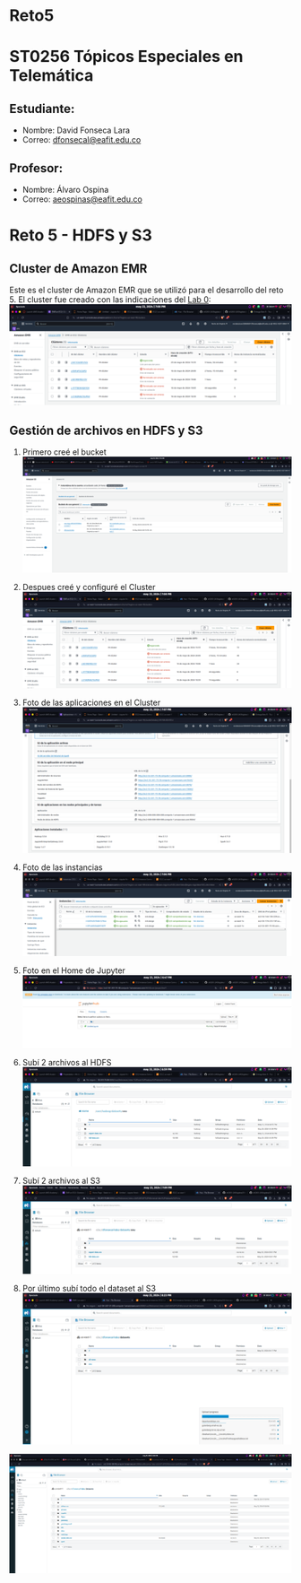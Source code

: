 # Reto5
# ST0256 Tópicos Especiales en Telemática

## Estudiante:
- Nombre: David Fonseca Lara
- Correo: dfonsecal@eafit.edu.co

## Profesor:
- Nombre: Álvaro Ospina
- Correo: aeospinas@eafit.edu.co

# Reto 5 - HDFS y S3

## Cluster de Amazon EMR
Este es el cluster de Amazon EMR que se utilizó para el desarrollo del reto 5. El cluster fue creado con las indicaciones del
[Lab 0](https://github.com/st0263eafit/st0263-241/blob/main/bigdata/00-lab-aws-emr/Install-AWS-EMR.pdf):
![](./Images/Cluster.png)

## Gestión de archivos en HDFS y S3
1. Primero creé el bucket 
![](./Images/BucketCreado.png)

2. Despues creé y configuré el Cluster
![](./Images/Cluster.png)

3. Foto de las aplicaciones en el Cluster
![](./Images/AplicacionesCluster.png)

4. Foto de las instancias
![](./Images/Instancias.png)

5. Foto en el Home de Jupyter
![](./Images/JupyterHome.png)

6. Subí 2 archivos al HDFS
![](./Images/ArchivosHDFS.png)

7. Subí 2 archivos al S3
![](./Images/ArchivosS3.png)

8. Por último subí todo el dataset al S3
![](./Images/SubiendoDataset.png)

![](./Images/TodosLosArchivos.png)
